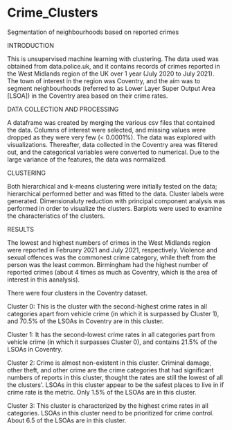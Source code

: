 # Crime_Clusters
Segmentation of neighbourhoods based on reported crimes

INTRODUCTION

This is unsupervised machine learning with clustering. The data used was obtained from data.police.uk, and it contains records of crimes reported in the West Midlands region of the UK over 1 year (July 2020 to July 2021). The town of interest in the region was Coventry, and the aim was to segment neighbourhoods (referred to as Lower Layer Super Output Area [LSOA]) in the Coventry area based on their crime rates.

DATA COLLECTION AND PROCESSING

A dataframe was created by merging the various csv files that contained the data. Columns of interest were selected, and missing values were dropped as they were very few (< 0.0001%). The data was explored with visualizations. Thereafter, data collected in the Coventry area was filtered out, and the categorical variables were converted to numerical. Due to the large variance of the features, the data was normalized.

 
CLUSTERING

Both hierarchical and k-means clustering were initially tested on the data; hierarchical performed better and was fitted to the data. Cluster labels were generated. Dimensionaluty reduction with principal component analysis was performed in order to visualize the clusters. Barplots were used to examine the characteristics of the clusters.

RESULTS

The lowest and highest numbers of crimes in the West Midlands region were reported in February 2021 and July 2021, respectively.
Violence and sexual offences	was the commonest crime category, while theft from the person was the least common.
Birmingham had the highest number of reported crimes (about 4 times as much as Coventry, which is the area of interest in this aanalysis).

There were four clusters in the Coventry dataset.

Cluster 0: This is the cluster with the second-highest crime rates in all categories apart from vehicle crime (in which it is surpassed by Cluster 1), and 70.5% of the LSOAs in Coventry are in this cluster.

Cluster 1: It has the second-lowest crime rates in all categories part from vehicle crime (in which it surpasses Cluster 0), and contains 21.5% of the LSOAs in Coventry.

Cluster 2: Crime is almost non-existent in this cluster. Criminal damage, other theft, and other crime are the crime categories that had significant numbers of reports in this cluster, thought the rates are still the lowest of all the clusters'. LSOAs in this cluster appear to be the safest places to live in if crime rate is the metric. Only 1.5% of the LSOAs are in this cluster.

Cluster 3: This cluster is characterized by the highest crime rates in all categories. LSOAs in this cluster need to be prioritized for crime control. About 6.5 of the LSOAs are in this cluster.

